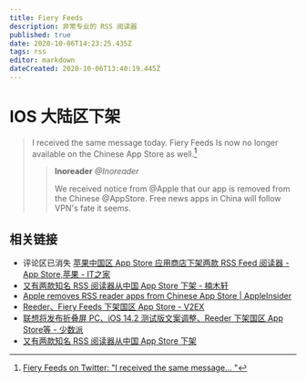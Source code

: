```yaml
---
title: Fiery Feeds
description: 非常专业的 RSS 阅读器
published: true
date: 2020-10-06T14:23:25.435Z
tags: rss
editor: markdown
dateCreated: 2020-10-06T13:40:19.445Z
---
```


# IOS 大陆区下架

> I received the same message today. Fiery Feeds Is now no longer available on the Chinese App Store as well.[^1310553289545658369]
>
> > **Inoreader** _@Inoreader_
> >
> >We received notice from @Apple that our app is removed from the Chinese @AppStore. Free news apps in China will follow VPN's fate it seems.

[^1310553289545658369]: [Fiery Feeds on Twitter: "I received the same message… "](https://archive.is/cXSo9 "https://twitter.com/FieryFeeds/status/1310553289545658369")

## 相关链接

+ 评论区已消失 [苹果中国区 App Store 应用商店下架两款 RSS Feed 阅读器 - App Store,苹果 - IT之家](https://archive.is/kU803 "https://www.ithome.com/0/511/865.htm")
+ [又有两款知名 RSS 阅读器从中国 App Store 下架 - 楠木轩](https://web.archive.org/web/20201006134058/https://www.nanmuxuan.com/science/hhkfjloipuv.html)
+ [Apple removes RSS reader apps from Chinese App Store | AppleInsider](https://web.archive.org/web/20201006134203/https://appleinsider.com/articles/20/09/30/apple-removes-rss-reader-apps-from-chinese-app-store)
+ [Reeder、Fiery Feeds 下架国区 App Store - V2EX](https://web.archive.org/web/20201006134301/https://www.v2ex.com/t/711825)
+ [联想将发布折叠屏 PC、iOS 14.2 测试版文案调整、Reeder 下架国区 App Store等 - 少数派](https://archive.is/NnJn8 "https://web.archive.org/web/20201006134511/https://sspai.com/post/62991")
+ [又有两款知名 RSS 阅读器从中国 App Store 下架](https://web.archive.org/web/20201006134518/https://3g.donews.com/News/donews_detail/3115723.html)
